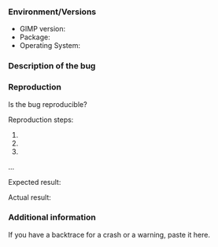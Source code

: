 ### Environment/Versions

- GIMP version:
- Package: <!--[flatpak? Installer from gimp.org? If another installer, tell us where from] (write it after the > symbol)-->
- Operating System: <!--[Windows? macOS? Linux? All?] (write it after the > symbol) -->

<!--Note: bug reporters are expected to have verified the bug still exists
either in the last stable version of GIMP or on updated development code
(master branch).-->

### Description of the bug

<!--Please describe your issue with details.
Add screenshot or other files if needed.(write it after the > symbol)-->

### Reproduction

Is the bug reproducible? <!--[Always / Randomly / Happened only once ] (write it after the > symbol)-->

Reproduction steps:

1. 
2. 
3. 

…

Expected result:

Actual result:

### Additional information

If you have a backtrace for a crash or a warning, paste it here.

